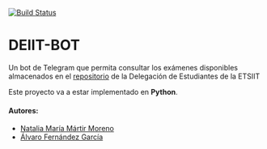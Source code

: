 [![Build Status](https://travis-ci.org/alvarillo89/DEIIT-bot.svg?branch=master)](https://travis-ci.org/alvarillo89/DEIIT-bot)

# DEIIT-BOT

Un bot de Telegram que permita consultar los exámenes disponibles almacenados en el [repositorio](https://deiit.ugr.es/BDExamenes/) de la Delegación de Estudiantes de la ETSIIT

Este proyecto va a estar implementado en **Python**.

#### Autores:
- [Natalia María Mártir Moreno](https://github.com/natalia2911)
- [Álvaro Fernández García](https://github.com/alvarillo89)
